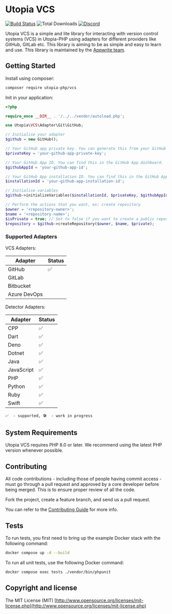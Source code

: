 # Utopia VCS

[![Build Status](https://travis-ci.org/utopia-php/vcs.svg?branch=master)](https://travis-ci.com/utopia-php/vcs)
![Total Downloads](https://img.shields.io/packagist/dt/utopia-php/vcs.svg)
[![Discord](https://img.shields.io/discord/564160730845151244?label=discord)](https://appwrite.io/discord)

Utopia VCS is a simple and lite library for interacting with version control systems (VCS) in Utopia-PHP using adapters for different providers like GitHub, GitLab etc. This library is aiming to be as simple and easy to learn and use. This library is maintained by the [Appwrite team](https://appwrite.io).

## Getting Started

Install using composer:
```bash
composer require utopia-php/vcs
```

Init in your application:
```php
<?php

require_once __DIR__ . '/../../vendor/autoload.php';

use Utopia\VCS\Adapter\Git\GitHub;

// Initialise your adapter
$github = new GitHub();

// Your GitHub app private key. You can generate this from your GitHub App settings.
$privateKey = 'your-github-app-private-key';

// Your GitHub App ID. You can find this in the GitHub App dashboard.
$githubAppId = 'your-github-app-id';

// Your GitHub App installation ID. You can find this in the GitHub App installation settings.
$installationId = 'your-github-app-installation-id';

// Initialise variables
$github->initializeVariables($installationId, $privateKey, $githubAppId);

// Perform the actions that you want, ex: create repository
$owner = '<repository-owner>';
$name = '<repository-name>';
$isPrivate = true; // Set to false if you want to create a public repository
$repository = $github->createRepository($owner, $name, $private);
```

### Supported Adapters

VCS Adapters:

| Adapter | Status |
|---------|---------|
| GitHub | ✅ |
| GitLab |  |
| Bitbucket |  |
| Azure DevOps |  |

Detector Adapters:

| Adapter | Status |
|---------|---------|
| CPP | ✅ |
| Dart | ✅ |
| Deno | ✅ |
| Dotnet | ✅ |
| Java | ✅ |
| JavaScript | ✅ |
| PHP | ✅ |
| Python | ✅ |
| Ruby | ✅ |
| Swift | ✅ |

`✅  - supported, 🛠  - work in progress`

## System Requirements

Utopia VCS requires PHP 8.0 or later. We recommend using the latest PHP version whenever possible.


## Contributing

All code contributions - including those of people having commit access - must go through a pull request and approved by a core developer before being merged. This is to ensure proper review of all the code.

Fork the project, create a feature branch, and send us a pull request.

You can refer to the [Contributing Guide](CONTRIBUTING.md) for more info.

## Tests

To run tests, you first need to bring up the example Docker stack with the following command:

```bash
docker compose up -d --build
```

To run all unit tests, use the following Docker command:

```bash
docker compose exec tests ./vendor/bin/phpunit
```

## Copyright and license

The MIT License (MIT) [http://www.opensource.org/licenses/mit-license.php](http://www.opensource.org/licenses/mit-license.php)

